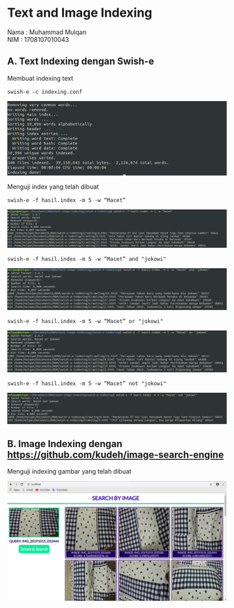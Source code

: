 # Text and Image Indexing
Nama : Muhammad Mulqan</br>
NIM  : 1708107010043

## A. Text Indexing dengan Swish-e
Membuat indexing text

```
swish-e -c indexing.conf
```
![Test Swish-e 0](screenshot/test-swish-e0.png)

Menguji index yang telah dibuat

```
swish-e -f hasil.index -m 5 -w “Macet”
```
![Test Swish-e 1](screenshot/test-swish-e1.png)


```
swish-e -f hasil.index -m 5 -w “Macet” and "jokowi"
```
![Test Swish-e 2](screenshot/test-swish-e2.png)


```
swish-e -f hasil.index -m 5 -w “Macet” or "jokowi"
```
![Test Swish-e 3](screenshot/test-swish-e3.png)

```
swish-e -f hasil.index -m 5 -w “Macet” not "jokowi"
```
![Test Swish-e 4](screenshot/test-swish-e4.png)

## B. Image Indexing dengan https://github.com/kudeh/image-search-engine
Menguji indexing gambar yang telah dibuat

![Test image indexing](screenshot/test-image-indexing.png)